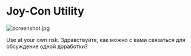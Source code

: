 # Joy-Con Utility
![screenshot.jpg](screenshot.jpg?raw=true "screenshot.jpg")

Use at your own risk.
Здравствуйте, как можно с вами связаться для обсуждение одной доработки?
